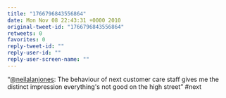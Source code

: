 ```yaml
---
title: "1766796843556864"
date: Mon Nov 08 22:43:31 +0000 2010
original-tweet-id: "1766796843556864"
retweets: 0
favorites: 0
reply-tweet-id: ""
reply-user-id: ""
reply-user-screen-name: ""
---
```

“<a href="https://twitter.com/neilalanjones">@neilalanjones</a>: The behaviour of next customer care staff gives me the distinct impression everything's not good on the high street” #next
